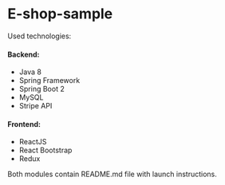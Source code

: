# E-shop-sample
Used technologies:

#### Backend:
 * Java 8
 * Spring Framework
 * Spring Boot 2
 * MySQL
 * Stripe API
 
#### Frontend:
 * ReactJS
 * React Bootstrap 
 * Redux

Both modules contain README.md file with launch instructions.
